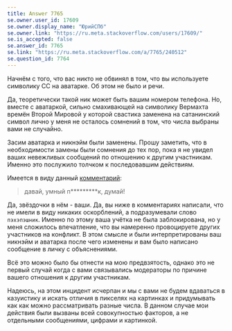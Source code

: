 ```yaml
---
title: Answer 7765
se.owner.user_id: 17609
se.owner.display_name: "ЮрийСПб"
se.owner.link: "https://ru.meta.stackoverflow.com/users/17609/"
se.is_accepted: false
se.answer_id: 7765
se.link: "https://ru.meta.stackoverflow.com/a/7765/240512"
se.question_id: 7764
---
```


Начнём с того, что вас никто не обвинял в том, что вы используете символику СС на аватарке. Об этом не было и речи. 

Да, теоретически такой ник может быть вашим номером телефона. Но, вместе с аватаркой, сильно смахивающей на символику Вермахта времён Второй Мировой у которой свастика заменена на сатанинский символ лично у меня не осталось сомнений в том, что числа выбраны вами не случайно.

Засим аватарка и никнэйм были заменены. Прошу заметить, что в необходимости замены были сомнения до тех пор, пока я не увидел ваших невежливых сообщений по отношению к другим участникам. Именно это послужило толчком к последовавшим действиям.

Имеется в виду данный [комментарий](https://ru.stackoverflow.com/questions/876104/%D0%9A%D0%B0%D0%BA-%D0%B7%D0%B0%D0%BF%D0%BE%D0%BB%D0%BD%D0%B8%D1%82%D1%8C-%D1%82%D0%B0%D0%B1%D0%BB%D0%B8%D1%86%D1%83-%D1%80%D0%B0%D0%BD%D0%B4%D0%BE%D0%BC%D0%BD%D1%8B%D0%BC%D0%B8-%D0%B7%D0%BD%D0%B0%D1%87%D0%B5%D0%BD%D0%B8%D1%8F%D0%BC%D0%B8#comment1422523_876104):

>давай, умный п*********к, думай! 

Да, звёздочки в нём - ваши. Да, вы ниже в комментариях написали, что не имели в виду никаких оскорблений, а подразумевали слово `пэхэпэшник`. Именно по этому ваша учётка не была заблокирована, но у меня сложилось впечатление, что вы намеренно провоцируете других участников на конфликт. В этом смысле и были интерпретированы ваш никнэйм и аватарка после чего изменены и вам было написано сообщение в личку с объяснениями.

Всё это можно было бы отнести на мою предвзятость, однако это не первый случай когда с вами связывались модераторы по причине вашего отношения к другим участникам.

Надеюсь, на этом инцидент исчерпан и мы с вами не будем вдаваться в казуистику и искать отличия в пикселях на картинках и придумывать как как можно рассматривать разные числа. В данном случае мои действия были вызваны всей совокупностью факторов, а не отдельными сообщениями, цифрами и картинкой.
